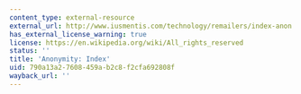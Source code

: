 ```yaml
---
content_type: external-resource
external_url: http://www.iusmentis.com/technology/remailers/index-anon.html
has_external_license_warning: true
license: https://en.wikipedia.org/wiki/All_rights_reserved
status: ''
title: 'Anonymity: Index'
uid: 790a13a2-7608-459a-b2c8-f2cfa692808f
wayback_url: ''
---
```

